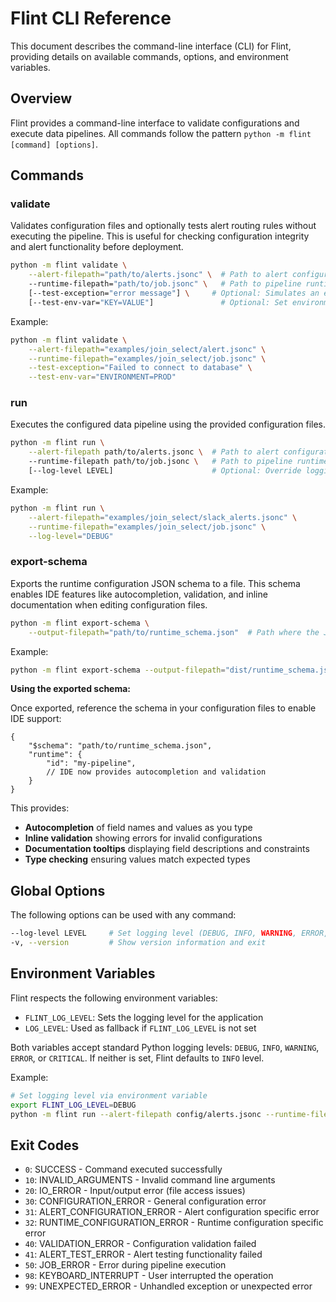 # Flint CLI Reference

This document describes the command-line interface (CLI) for Flint, providing details on available commands, options, and environment variables.

## Overview

Flint provides a command-line interface to validate configurations and execute data pipelines. All commands follow the pattern `python -m flint [command] [options]`.

## Commands

### validate

Validates configuration files and optionally tests alert routing rules without executing the pipeline. This is useful for checking configuration integrity and alert functionality before deployment.

```bash
python -m flint validate \
    --alert-filepath="path/to/alerts.jsonc" \  # Path to alert configuration file
    --runtime-filepath="path/to/job.jsonc" \   # Path to pipeline runtime configuration
    [--test-exception="error message"] \     # Optional: Simulates an error to test alert routing
    [--test-env-var="KEY=VALUE"]               # Optional: Set environment variables for testing triggers
```

Example:
```bash
python -m flint validate \
    --alert-filepath="examples/join_select/alert.jsonc" \
    --runtime-filepath="examples/join_select/job.jsonc" \
    --test-exception="Failed to connect to database" \
    --test-env-var="ENVIRONMENT=PROD"
```

### run

Executes the configured data pipeline using the provided configuration files.

```bash
python -m flint run \
    --alert-filepath path/to/alerts.jsonc \  # Path to alert configuration file
    --runtime-filepath path/to/job.jsonc \   # Path to pipeline runtime configuration
    [--log-level LEVEL]                      # Optional: Override logging level
```

Example:
```bash
python -m flint run \
    --alert-filepath="examples/join_select/slack_alerts.jsonc" \
    --runtime-filepath="examples/join_select/job.jsonc" \
    --log-level="DEBUG"
```

### export-schema

Exports the runtime configuration JSON schema to a file. This schema enables IDE features like autocompletion, validation, and inline documentation when editing configuration files.

```bash
python -m flint export-schema \
    --output-filepath="path/to/runtime_schema.json"  # Path where the JSON schema will be saved
```

Example:
```bash
python -m flint export-schema --output-filepath="dist/runtime_schema.json"
```

**Using the exported schema:**

Once exported, reference the schema in your configuration files to enable IDE support:

```jsonc
{
    "$schema": "path/to/runtime_schema.json",
    "runtime": {
        "id": "my-pipeline",
        // IDE now provides autocompletion and validation
    }
}
```

This provides:
- **Autocompletion** of field names and values as you type
- **Inline validation** showing errors for invalid configurations
- **Documentation tooltips** displaying field descriptions and constraints
- **Type checking** ensuring values match expected types

## Global Options

The following options can be used with any command:

```bash
--log-level LEVEL     # Set logging level (DEBUG, INFO, WARNING, ERROR, CRITICAL)
-v, --version         # Show version information and exit
```

## Environment Variables

Flint respects the following environment variables:

- `FLINT_LOG_LEVEL`: Sets the logging level for the application
- `LOG_LEVEL`: Used as fallback if `FLINT_LOG_LEVEL` is not set

Both variables accept standard Python logging levels: `DEBUG`, `INFO`, `WARNING`, `ERROR`, or `CRITICAL`. If neither is set, Flint defaults to `INFO` level.

Example:
```bash
# Set logging level via environment variable
export FLINT_LOG_LEVEL=DEBUG
python -m flint run --alert-filepath config/alerts.jsonc --runtime-filepath config/pipeline.jsonc
```

## Exit Codes

- `0`: SUCCESS - Command executed successfully
- `10`: INVALID_ARGUMENTS - Invalid command line arguments
- `20`: IO_ERROR - Input/output error (file access issues)
- `30`: CONFIGURATION_ERROR - General configuration error
- `31`: ALERT_CONFIGURATION_ERROR - Alert configuration specific error
- `32`: RUNTIME_CONFIGURATION_ERROR - Runtime configuration specific error
- `40`: VALIDATION_ERROR - Configuration validation failed
- `41`: ALERT_TEST_ERROR - Alert testing functionality failed
- `50`: JOB_ERROR - Error during pipeline execution
- `98`: KEYBOARD_INTERRUPT - User interrupted the operation
- `99`: UNEXPECTED_ERROR - Unhandled exception or unexpected error
